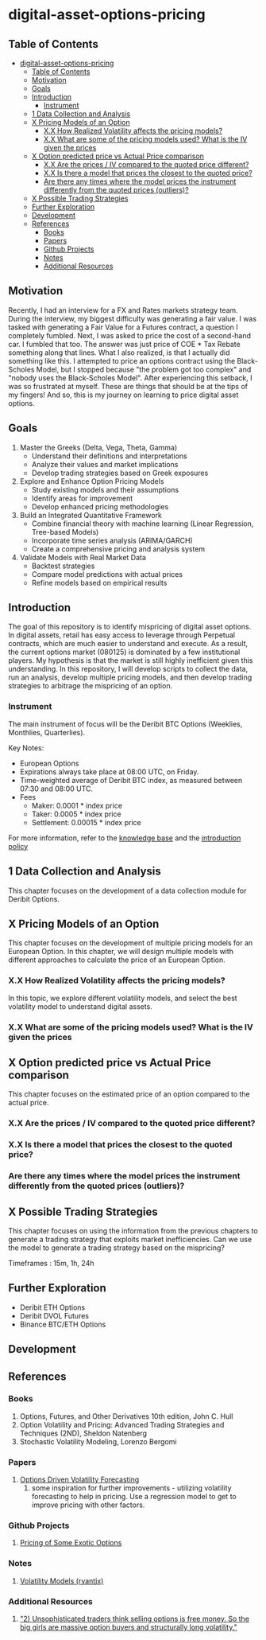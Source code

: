 # digital-asset-options-pricing
## Table of Contents
- [digital-asset-options-pricing](#digital-asset-options-pricing)
  - [Table of Contents](#table-of-contents)
  - [Motivation](#motivation)
  - [Goals](#goals)
  - [Introduction](#introduction)
    - [Instrument](#instrument)
  - [1 Data Collection and Analysis](#1-data-collection-and-analysis)
  - [X Pricing Models of an Option](#x-pricing-models-of-an-option)
    - [X.X How Realized Volatility affects the pricing models?](#xx-how-realized-volatility-affects-the-pricing-models)
    - [X.X What are some of the pricing models used? What is the IV given the prices](#xx-what-are-some-of-the-pricing-models-used-what-is-the-iv-given-the-prices)
  - [X Option predicted price vs Actual Price comparison](#x-option-predicted-price-vs-actual-price-comparison)
    - [X.X Are the prices / IV compared to the quoted price different?](#xx-are-the-prices--iv-compared-to-the-quoted-price-different)
    - [X.X Is there a model that prices the closest to the quoted price?](#xx-is-there-a-model-that-prices-the-closest-to-the-quoted-price)
    - [Are there any times where the model prices the instrument differently from the quoted prices (outliers)?](#are-there-any-times-where-the-model-prices-the-instrument-differently-from-the-quoted-prices-outliers)
  - [X Possible Trading Strategies](#x-possible-trading-strategies)
  - [Further Exploration](#further-exploration)
  - [Development](#development)
  - [References](#references)
    - [Books](#books)
    - [Papers](#papers)
    - [Github Projects](#github-projects)
    - [Notes](#notes)
    - [Additional Resources](#additional-resources)

## Motivation
Recently, I had an interview for a FX and Rates markets strategy team. During the interview, my biggest difficulty was generating a fair value. I was tasked with generating a Fair Value for a Futures contract, a question I completely fumbled. Next, I was asked to price the cost of a second-hand car. I fumbled that too. The answer was just price of COE * Tax Rebate something along that lines. What I also realized, is that I actually did something like this. I attempted to price an options contract using the Black-Scholes Model, but I stopped because "the problem got too complex" and "nobody uses the Black-Scholes Model". After experiencing this setback, I was so frustrated at myself. These are things that should be at the tips of my fingers! And so, this is my journey on learning to price digital asset options.

## Goals
1. Master the Greeks (Delta, Vega, Theta, Gamma)
   - Understand their definitions and interpretations
   - Analyze their values and market implications
   - Develop trading strategies based on Greek exposures
2. Explore and Enhance Option Pricing Models
   - Study existing models and their assumptions
   - Identify areas for improvement
   - Develop enhanced pricing methodologies
3. Build an Integrated Quantitative Framework
   - Combine financial theory with machine learning (Linear Regression, Tree-based Models)
   - Incorporate time series analysis (ARIMA/GARCH)
   - Create a comprehensive pricing and analysis system
4. Validate Models with Real Market Data
   - Backtest strategies
   - Compare model predictions with actual prices
   - Refine models based on empirical results

## Introduction
The goal of this repository is to identify mispricing of digital asset options. In digital assets, retail has easy access to leverage through Perpetual contracts, which are much easier to understand and execute. As a result, the current options market (080125) is dominated by a few institutional players. My hypothesis is that the market is still highly inefficient given this understanding. In this repository, I will develop scripts to collect the data, run an analysis, develop multiple pricing models, and then develop trading strategies to arbitrage the mispricing of an option. 

### Instrument
The main instrument of focus will be the Deribit BTC Options (Weeklies, Monthlies, Quarterlies).

Key Notes:
- European Options
- Expirations always take place at 08:00 UTC, on Friday.
- Time-weighted average of Deribit BTC index, as measured between 07:30 and 08:00 UTC.
- Fees
  - Maker: 0.0001 * index price
  - Taker: 0.0005 * index price
  - Settlement: 0.00015 * index price

For more information, refer to the [knowledge base](https://www.deribit.com/kb/linear_usdc_options) and the [introduction policy](https://www.deribit.com/kb/deribit-introduction-policy)

## 1 Data Collection and Analysis
This chapter focuses on the development of a data collection module for Deribit Options.

## X Pricing Models of an Option
This chapter focuses on the development of multiple pricing models for an European Option. In this chapter, we will design multiple models with different approaches to calculate the price of an European Option.

### X.X How Realized Volatility affects the pricing models? 
In this topic, we explore different volatility models, and select the best volatility model to understand digital assets. 

### X.X What are some of the pricing models used? What is the IV given the prices

## X Option predicted price vs Actual Price comparison
This chapter focuses on the estimated price of an option compared to the actual price. 

### X.X Are the prices / IV compared to the quoted price different? 

### X.X Is there a model that prices the closest to the quoted price?

### Are there any times where the model prices the instrument differently from the quoted prices (outliers)?

## X Possible Trading Strategies
This chapter focuses on using the information from the previous chapters to generate a trading strategy that exploits market inefficiencies. Can we use the model to generate a trading strategy based on the mispricing?

Timeframes : 15m, 1h, 24h

## Further Exploration

- Deribit ETH Options
- Deribit DVOL Futures
- Binance BTC/ETH Options

## Development

## References

### Books
1. Options, Futures, and Other Derivatives 10th edition, John C. Hull
2. Option Volatility and Pricing: Advanced Trading Strategies and Techniques (2ND), Sheldon Natenberg
3. Stochastic Volatility Modeling, Lorenzo Bergomi 

### Papers
1. [Options Driven Volatility Forecasting](https://papers.ssrn.com/sol3/papers.cfm?abstract_id=4790644)
   1. some inspiration for further improvements - utilizing volatility forecasting to help in pricing. Use a regression model to get to improve pricing with other factors.

### Github Projects
1. [Pricing of Some Exotic Options](https://github.com/AliBakly/Pricing-of-Some-Exotic-Options/tree/main)

### Notes
1. [Volatility Models (ryantjx)](https://github.com/ryantjx/ryantjx-quant/blob/main/notes/satistics/volatility_models.md)

### Additional Resources
1. ["2) Unsophisticated traders think selling options is free money. So the big girls are massive option buyers and structurally long volatility."](https://x.com/bennpeifert/status/1878783199398273218)